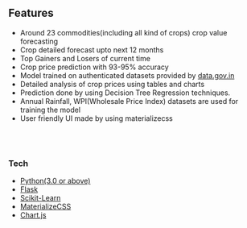 
## Features
  - Around 23 commodities(including all kind of crops) crop value forecasting<br>
  - Crop detailed forecast upto next 12 months<br>
  - Top Gainers and Losers of current time<br>
  - Crop price prediction with 93-95% accuracy<br>
  - Model trained on authenticated datasets provided by [data.gov.in](https://data.gov.in)<br>
  - Detailed analysis of crop prices using tables and charts<br>
  - Prediction done by using Decision Tree Regression techniques.<br>
  - Annual Rainfall, WPI(Wholesale Price Index) datasets are used for training the model<br>
  - User friendly UI made by using materializecss<br>

<br>
<br>
 
### Tech
* [Python(3.0 or above)](https://www.python.org/)<br>
* [Flask](http://flask.pocoo.org/)<br>
* [Scikit-Learn](https://scikit-learn.org/)<br>
* [MaterializeCSS](https://materializecss.com/)<br>
* [Chart.js](https://www.chartjs.org/)<br>
 
